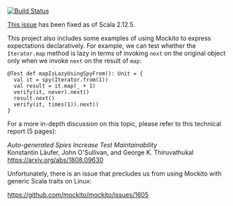 [![Build Status](https://travis-ci.org/klaeufer/issue10709-scala.svg?branch=master)](https://travis-ci.org/klaeufer/issue10709-scala)

[This issue](https://github.com/scala/bug/issues/10709)
has been fixed as of Scala 2.12.5.

This project also includes some examples of using Mockito to express expectations declaratively.
For example, we can test whether the `Iterator.map` method is lazy in terms of
invoking `next` on the original object only when we invoke `next` on the result of `map`:

    @Test def mapIsLazyUsingSpyFrom(): Unit = {
      val it = spy(Iterator.from(1))
      val result = it.map(_ + 1)
      verify(it, never).next()
      result.next()
      verify(it, times(1)).next()
    }

For a more in-depth discussion on this topic,
please refer to this technical report (5 pages):

*Auto-generated Spies Increase Test Maintainability* \
Konstantin Läufer, John O'Sullivan, and George K. Thiruvathukal \
https://arxiv.org/abs/1808.09630

Unfortunately, there is an issue that precludes us from using Mockito with generic Scala traits on Linux:

https://github.com/mockito/mockito/issues/1605
